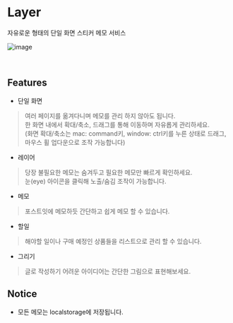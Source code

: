 # Layer

자유로운 형태의 단일 화면 스티커 메모 서비스

![image](https://github.com/user-attachments/assets/d07eaff6-a340-40cb-9f42-8bb198f90f86)

<br/>

## Features

* 단일 화면
> 여러 페이지를 옮겨다니며 메모를 관리 하지 않아도 됩니다. <br/>
> 한 화면 내에서 확대/축소, 드래그를 통해 이동하며 자유롭게 관리하세요. <br/>
> (화면 확대/축소는 mac: command키, window: ctrl키를 누른 상태로 드래그, 마우스 휠 업다운으로 조작 가능합니다)

* 레이어
> 당장 불필요한 메모는 숨겨두고 필요한 메모만 빠르게 확인하세요. <br/>
> 눈(eye) 아이콘을 클릭해 노출/숨김 조작이 가능합니다.

* 메모
> 포스트잇에 메모하듯 간단하고 쉽게 메모 할 수 있습니다.

* 할일
> 해야할 일이나 구매 예정인 상품들을 리스트으로 관리 할 수 있습니다.

* 그리기
> 글로 작성하기 어려운 아이디어는 간단한 그림으로 표현해보세요.

## Notice

* 모든 메모는 localstorage에 저장됩니다.
